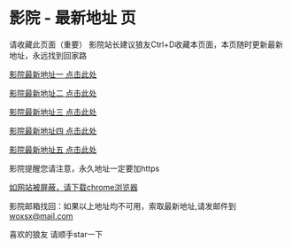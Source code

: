 # 影院 - 最新地址 页

请收藏此页面（重要）
影院站长建议狼友Ctrl+D收藏本页面，本页随时更新最新地址，永远找到回家路

[影院最新地址一 点击此处](https://5gyx.buzz/) 

[影院最新地址二 点击此处](https://5gyt.buzz/) 

[影院最新地址三 点击此处](https://5gyv.buzz/) 

[影院最新地址四 点击此处](https://5gys.buzz/) 

[影院最新地址五 点击此处](https://5gyp.buzz/) 

影院提醒您请注意，永久地址一定要加https

[如网站被屏蔽，请下载chrome浏览器](https://8xe23.com/chrome_93.0.4577.82.apk) 

影院邮箱找回：如果以上地址均不可用，索取最新地址,请发邮件到 woxsx@mail.com

喜欢的狼友 请顺手star一下